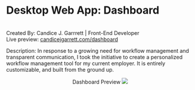 <h1>Desktop Web App: Dashboard</h1><br>
Created By: Candice J. Garrrett | Front-End Developer<br>
Live preview: <a href="https://www.candicejgarrett.com/dashboard" target="_blank">candicejgarrett.com/dashboard</a>
<br>

Description: In response to a growing need for workflow management and transparent communication, I took the initiative to create a personalized workflow management tool for my current employer. It is entirely customizable, and built from the ground up.

<p align="center">Dashboard Preview
<img src="https://www.candicejgarrett.com/img/db-projects.png"></p>
